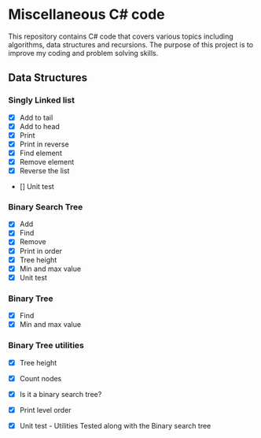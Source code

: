 # Miscellaneous C# code
This repository contains C# code that covers various topics including algorithms, data structures and recursions. The purpose of this project is to improve my coding and problem solving skills.

## Data Structures
### Singly Linked list
- [X] Add to tail
- [X] Add to head
- [X] Print
- [X] Print in reverse
- [X] Find element
- [X] Remove element
- [X] Reverse the list
- [] Unit test

### Binary Search Tree
- [X] Add
- [X] Find
- [X] Remove
- [X] Print in order
- [X] Tree height
- [X] Min and max value
- [x] Unit test

### Binary Tree
- [X] Find
- [X] Min and max value

### Binary Tree utilities
- [X] Tree height
- [X] Count nodes
- [X] Is it a binary search tree?
- [X] Print level order
- [x] Unit test - Utilities Tested along with the Binary search tree


